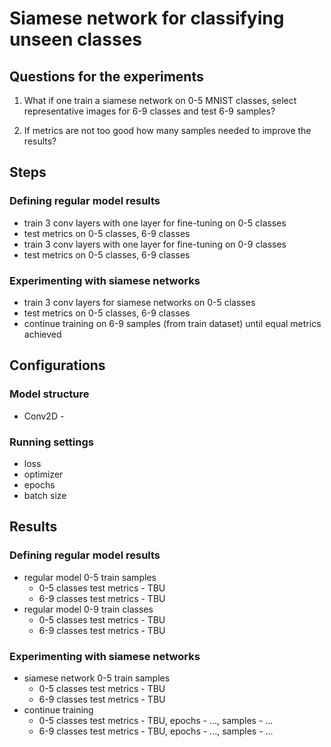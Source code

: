 # Siamese network for classifying unseen classes

## Questions for the experiments
1. What if one train a siamese network on 0-5 MNIST classes,
select representative images for 6-9 classes and test 6-9 samples?

2. If metrics are not too good how many samples needed to improve the results?

## Steps
### Defining regular model results
- train 3 conv layers with one layer for fine-tuning on 0-5 classes
- test metrics on 0-5 classes, 6-9 classes
- train 3 conv layers with one layer for fine-tuning on 0-9 classes
- test metrics on 0-5 classes, 6-9 classes

### Experimenting with siamese networks
- train 3 conv layers for siamese networks on 0-5 classes
- test metrics on 0-5 classes, 6-9 classes
- continue training on 6-9 samples (from train dataset) until equal metrics achieved

## Configurations
### Model structure
- Conv2D -

### Running settings
- loss
- optimizer 
- epochs
- batch size

## Results
### Defining regular model results
- regular model 0-5 train samples
  - 0-5 classes test metrics - TBU
  - 6-9 classes test metrics - TBU
- regular model 0-9 train classes
  - 0-5 classes test metrics - TBU
  - 6-9 classes test metrics - TBU

### Experimenting with siamese networks
- siamese network 0-5 train samples
  - 0-5 classes test metrics - TBU
  - 6-9 classes test metrics - TBU
- continue training 
  - 0-5 classes test metrics - TBU, epochs - ..., samples - ...
  - 6-9 classes test metrics - TBU, epochs - ..., samples - ...
